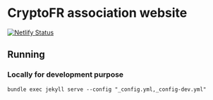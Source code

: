 # CryptoFR association website

[![Netlify Status](https://api.netlify.com/api/v1/badges/7a33bf20-32ec-4ee0-b867-df310abbb1b0/deploy-status)](https://app.netlify.com/sites/gracious-tereshkova-c3f68c/deploys)

## Running

### Locally for development purpose

```
bundle exec jekyll serve --config "_config.yml,_config-dev.yml"
```
